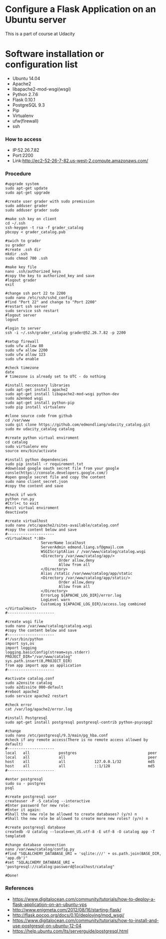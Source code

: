 # Configure a Flask Application on an Ubuntu server
  This is a part of course at Udacity

# Software installation or configuration list
- Ubuntu 14.04
- Apache2
- libapache2-mod-wsgi(wsgi)
- Python 2.7.6
- Flask 0.10.1
- PostgreSQL 9.3
- Pip
- Virtualenv
- ufw(firewall)
- ssh

### How to access
- IP:52.26.7.82
- Port:2200
- Link:http://ec2-52-26-7-82.us-west-2.compute.amazonaws.com/

### Procedure
```
#upgrade system
sudo apt-get update
sudo apt-get upgrade

#create user grader with sudo premission
sudo adduser grader
sudo adduser grader sudo

#make ssh key on client
cd ~/.ssh
ssh-keygen -t rsa -f grader_catalog
pbcopy < grader_catalog.pub

#swich to grader
su grader
#create .ssh dir
mkdir .ssh
sudo chmod 700 .ssh

#make key file
nano .ssh/authorized_keys
#copy the key to authorized_key and save
#logout grader
exit

#change ssh port 22 to 2200
sudo nano /etc/ssh/sshd_config
#find "Port 22" and change to "Port 2200"
#restart ssh server
sudo service ssh restart
#logout server
logout

#login to server
ssh -i ~/.ssh/grader_catalog grader@52.26.7.82 -p 2200

#setup firewall
sudo ufw allow 80
sudo ufw allow 2200
sudo ufw allow 123
sudo ufw enable

#check timezone
date
# timezone is already set to UTC - do nothing

#install neccessary libraries
sudo apt-get install apache2
sudo apt-get install libapache2-mod-wsgi python-dev
sudo a2enmod wsgi 
sudo apt-get install python-pip 
sudo pip install virtualenv

#clone source code from github
cd /var/www
sudo git clone https://github.com/edmondliang/udacity_catalog.git
sudo mv udacity_catalog catalog

#create python virtual enviroment
cd catalog
sudo virtualenv env
source env/bin/activate

#install python dependencies
sudo pip install -r requirement.txt
#download google oauth secret file from your google consle(https://console.developers.google.com/)
#open google secret file and copy the content
sudo nano client_secret.json
#copy the content and save

#check if work
python run.py
#Ctrl+c to exit
#exit virtual enviroment
deactivate

#create virtualhost
sudo nano /etc/apache2/sites-available/catalog.conf 
#copy the content below and save
#---------------------
<VirtualHost *:80>
                ServerName localhost
                ServerAdmin edmond.liang.sf@gmail.com
                WSGIScriptAlias / /var/www/catalog/catalog.wsgi
                <Directory /var/www/catalog/app/>
                        Order allow,deny
                        Allow from all
                </Directory>
                Alias /static /var/www/catalog/app/static
                <Directory /var/www/catalog/app/static/>
                        Order allow,deny
                        Allow from all
                </Directory>
                ErrorLog ${APACHE_LOG_DIR}/error.log
                LogLevel warn
                CustomLog ${APACHE_LOG_DIR}/access.log combined
</VirtualHost>
#---------------------

#create wsgi file
sudo nano /var/www/catalog/catalog.wsgi
#copy the content below and save
#---------------------
#!/usr/bin/python
import sys,os
import logging
logging.basicConfig(stream=sys.stderr)
PROJECT_DIR="/var/www/catalog"
sys.path.insert(0,PROJECT_DIR)
from app import app as application
#---------------------

#activate catalog.conf
sudo a2ensite catalog
sudo a2dissite 000-default
#reboot apache2
sudo service apache2 restart

#check error
cat /var/log/apache2/error.log

#install Postgresql
sudo apt-get install postgresql postgresql-contrib python-psycopg2

#change 
sudo nano /etc/postgresql/9.3/main/pg_hba.conf 
#check if any remote access(There is no remote access allowed by default)
#---------------------
local   all             postgres                                peer
local   all             all                                     peer
host    all             all             127.0.0.1/32            md5
host    all             all             ::1/128                 md5
#---------------------

#enter postgresql
sudo su - postgres
psql

#create postgresql user
createuser -P -S catalog --interactive
#Enter password for new role: 
#Enter it again: 
#Shall the new role be allowed to create databases? (y/n) n
#Shall the new role be allowed to create more new roles? (y/n) n

#create postgresql database
createdb -U catalog --locale=en_US.utf-8 -E utf-8 -O catalog app -T template0

#change database connection
nano /var/www/catalog/config.py
#find "SQLALCHEMY_DATABASE_URI = 'sqlite:///' + os.path.join(BASE_DIR, 'app.db')"
#set "SQLALCHEMY_DATABASE_URI = 'postgresql://catalog:password@localhost/catalog"

#Done!
```


### References
- https://www.digitalocean.com/community/tutorials/how-to-deploy-a-flask-application-on-an-ubuntu-vps
- http://www.enigmeta.com/2012/08/16/starting-flask/
- http://flask.pocoo.org/docs/0.10/deploying/mod_wsgi/
- https://www.digitalocean.com/community/tutorials/how-to-install-and-use-postgresql-on-ubuntu-12-04
- https://help.ubuntu.com/lts/serverguide/postgresql.html